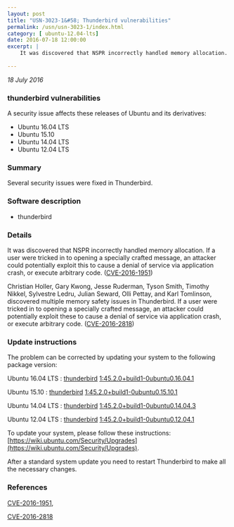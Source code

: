 ```yaml
---
layout: post
title: "USN-3023-1&#58; Thunderbird vulnerabilities"
permalink: /usn/usn-3023-1/index.html
category: [ ubuntu-12.04-lts]
date: 2016-07-18 12:00:00
excerpt: |
    It was discovered that NSPR incorrectly handled memory allocation. If a user were tricked in to opening a specially crafted message, an attacker could potentially exploit this to cause a denial of service via application crash, or execute arbitrary code. ([CVE-2016-1951](http://people.ubuntu.com/~ubuntu-security/cve/CVE-2016-1951))
    
--- 
```

 
 

*18 July 2016*

### thunderbird vulnerabilities

A security issue affects these releases of Ubuntu and its derivatives:

* Ubuntu 16.04 LTS
* Ubuntu 15.10
* Ubuntu 14.04 LTS
* Ubuntu 12.04 LTS

### Summary

Several security issues were fixed in Thunderbird. 

### Software description

* thunderbird 

### Details

It was discovered that NSPR incorrectly handled memory allocation. If a user were tricked in to opening a specially crafted message, an attacker could potentially exploit this to cause a denial of service via application crash, or execute arbitrary code. ([CVE-2016-1951](http://people.ubuntu.com/~ubuntu-security/cve/CVE-2016-1951))

Christian Holler, Gary Kwong, Jesse Ruderman, Tyson Smith, Timothy Nikkel, Sylvestre Ledru, Julian Seward, Olli Pettay, and Karl Tomlinson, discovered multiple memory safety issues in Thunderbird. If a user were tricked in to opening a specially crafted message, an attacker could potentially exploit these to cause a denial of service via application crash, or execute arbitrary code. ([CVE-2016-2818](http://people.ubuntu.com/~ubuntu-security/cve/CVE-2016-2818)) 

### Update instructions

The problem can be corrected by updating your system to the following package version:

Ubuntu 16.04 LTS
 : [thunderbird](https://launchpad.net/ubuntu/+source/thunderbird) <span> [1:45.2.0+build1-0ubuntu0.16.04.1](https://launchpad.net/ubuntu/+source/thunderbird/1:45.2.0+build1-0ubuntu0.16.04.1) </span> 

Ubuntu 15.10
 : [thunderbird](https://launchpad.net/ubuntu/+source/thunderbird) <span> [1:45.2.0+build1-0ubuntu0.15.10.1](https://launchpad.net/ubuntu/+source/thunderbird/1:45.2.0+build1-0ubuntu0.15.10.1) </span> 

Ubuntu 14.04 LTS
 : [thunderbird](https://launchpad.net/ubuntu/+source/thunderbird) <span> [1:45.2.0+build1-0ubuntu0.14.04.3](https://launchpad.net/ubuntu/+source/thunderbird/1:45.2.0+build1-0ubuntu0.14.04.3) </span> 

Ubuntu 12.04 LTS
 : [thunderbird](https://launchpad.net/ubuntu/+source/thunderbird) <span> [1:45.2.0+build1-0ubuntu0.12.04.1](https://launchpad.net/ubuntu/+source/thunderbird/1:45.2.0+build1-0ubuntu0.12.04.1) </span> 

To update your system, please follow these instructions: [https://wiki.ubuntu.com/Security/Upgrades](https://wiki.ubuntu.com/Security/Upgrades).

After a standard system update you need to restart Thunderbird to make all the necessary changes. 

### References

 
 [CVE-2016-1951](http://people.ubuntu.com/~ubuntu-security/cve/CVE-2016-1951), 

 [CVE-2016-2818](http://people.ubuntu.com/~ubuntu-security/cve/CVE-2016-2818)
 

